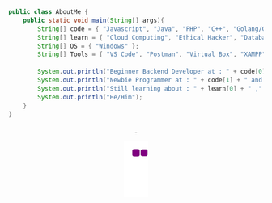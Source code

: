 ```java
public class AboutMe {
    public static void main(String[] args){
        String[] code = { "Javascript", "Java", "PHP", "C++", "Golang/Go" };
        String[] learn = { "Cloud Computing", "Ethical Hacker", "Database" };
        String[] OS = { "Windows" };
        String[] Tools = { "VS Code", "Postman", "Virtual Box", "XAMPP" }
        
        System.out.println("Beginner Backend Developer at : " + code[0] + " , " + code[2] + " and " + code[4]);
        System.out.println("Newbie Programmer at : " + code[1] + " and " + code[3]);
        System.out.println("Still learning about : " + learn[0] + " ," + learn[1] + " and " + learn[2]); 
        System.out.println("He/Him");
    }
}
```
<div align="center">
  <a href="https://github.com/sautmanurung1">
  <img height="200em" src=""/>
  <img height="180em" src="" />
      
  ![Snake Animation](https://github.com/sautmanurung1/sautmanurung1/blob/output/github-contribution-grid-snake.gif)
  </a></div>
